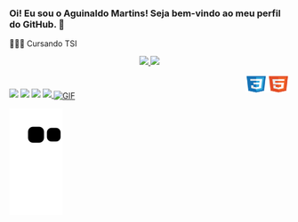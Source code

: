 ### Oi! Eu sou o Aguinaldo Martins! Seja bem-vindo ao meu perfil do GitHub. 👋

👨🏻‍💻 Cursando TSI 

<div align="center">
  <a href="https://github.com/manoguinas">
  <img height="180em" src="https://github-readme-stats.vercel.app/api?username=manoguinas&show_icons=true&theme=merko&include_all_commits=true&count_private=true"/>
  <img height="180em" src="https://github-readme-stats.vercel.app/api/top-langs/?username=manoguinas&layout=compact&langs_count=7&theme=merko"/>
</div>
  
<div style="display: inline_block"><br>
    <img align="right" alt="Rafa-HTML" height="30" width="40" src="https://raw.githubusercontent.com/devicons/devicon/master/icons/html5/html5-original.svg">
    <img align="right" alt="Rafa-CSS" height="30" width="40" src="https://raw.githubusercontent.com/devicons/devicon/master/icons/css3/css3-original.svg">
</div> 
    
  ###
  
<div>
  <a href="https://instagram.com/manoguinas" target="_blank"><img src="https://img.shields.io/badge/-Instagram-%23E4405F?style=for-the-badge&logo=instagram&logoColor=white" target="_blank"></a>
 	<a href="https://www.twitch.tv/manoguinas" target="_blank"><img src="https://img.shields.io/badge/Twitch-9146FF?style=for-the-badge&logo=twitch&logoColor=white" target="_blank"></a>
 <a href="https://discord.gg/egNBS6GkUs" target="_blank"><img src="https://img.shields.io/badge/Discord-7289DA?style=for-the-badge&logo=discord&logoColor=white" target="_blank"></a>
   <a href = "mailto:contatorafaballerini@gmail.com"><img src="https://img.shields.io/badge/-Gmail-%23333?style=for-the-badge&logo=gmail&logoColor=white" target="_blank">
     <img align="center" alt="GIF" src="https://github.com/manoguinas/abhisheknaiidu/blob/master/code.gif?raw=true" width="400" height="220"/>
 </a>
</div>
  
![Snake animation](https://github.com/rafaballerini/rafaballerini/blob/output/github-contribution-grid-snake.svg)
